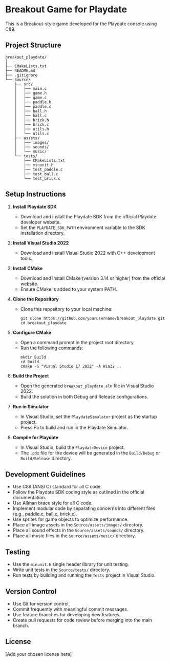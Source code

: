 # Breakout Game for Playdate

This is a Breakout-style game developed for the Playdate console using C89.

## Project Structure

```
breakout_playdate/
│
├── CMakeLists.txt
├── README.md
├── .gitignore
└── Source/
    ├── src/
    │   ├── main.c
    │   ├── game.h
    │   ├── game.c
    │   ├── paddle.h
    │   ├── paddle.c
    │   ├── ball.h
    │   ├── ball.c
    │   ├── brick.h
    │   ├── brick.c
    │   ├── utils.h
    │   └── utils.c
    ├── assets/
    │   ├── images/
    │   ├── sounds/
    │   └── music/
    └── tests/
        ├── CMakeLists.txt
        ├── minunit.h
        ├── test_paddle.c
        ├── test_ball.c
        └── test_brick.c
```

## Setup Instructions

1. **Install Playdate SDK**
   - Download and install the Playdate SDK from the official Playdate developer website.
   - Set the `PLAYDATE_SDK_PATH` environment variable to the SDK installation directory.

2. **Install Visual Studio 2022**
   - Download and install Visual Studio 2022 with C++ development tools.

3. **Install CMake**
   - Download and install CMake (version 3.14 or higher) from the official website.
   - Ensure CMake is added to your system PATH.

4. **Clone the Repository**
   - Clone this repository to your local machine:
     ```
     git clone https://github.com/yourusername/breakout_playdate.git
     cd breakout_playdate
     ```

5. **Configure CMake**
   - Open a command prompt in the project root directory.
   - Run the following commands:
     ```
     mkdir Build
     cd Build
     cmake -G "Visual Studio 17 2022" -A Win32 ..
     ```

6. **Build the Project**
   - Open the generated `breakout_playdate.sln` file in Visual Studio 2022.
   - Build the solution in both Debug and Release configurations.

7. **Run in Simulator**
   - In Visual Studio, set the `PlaydateSimulator` project as the startup project.
   - Press F5 to build and run in the Playdate Simulator.

8. **Compile for Playdate**
   - In Visual Studio, build the `PlaydateDevice` project.
   - The `.pdx` file for the device will be generated in the `Build/Debug` or `Build/Release` directory.

## Development Guidelines

- Use C89 (ANSI C) standard for all C code.
- Follow the Playdate SDK coding style as outlined in the official documentation.
- Use Allman brace style for all C code.
- Implement modular code by separating concerns into different files (e.g., paddle.c, ball.c, brick.c).
- Use sprites for game objects to optimize performance.
- Place all image assets in the `Source/assets/images/` directory.
- Place all sound effects in the `Source/assets/sounds/` directory.
- Place all music files in the `Source/assets/music/` directory.

## Testing

- Use the `minunit.h` single header library for unit testing.
- Write unit tests in the `Source/tests/` directory.
- Run tests by building and running the `Tests` project in Visual Studio.

## Version Control

- Use Git for version control.
- Commit frequently with meaningful commit messages.
- Use feature branches for developing new features.
- Create pull requests for code review before merging into the main branch.

## License

[Add your chosen license here]

